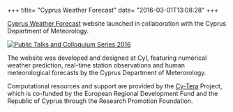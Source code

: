 +++
title=  "Cyprus Weather Forecast"
date=   "2016-03-01T13:08:28"
+++

[Cyprus Weather Forecast](http://weather.cyi.ac.cy) website launched in collaboration with the Cyprus Department of Meteorology.

[![Public Talks and Colloquium Series 2016](/img/CyI-weather-web.png "Talks")](http://weather.cyi.ac.cy) 

The website was developed and designed at CyI, featuring numerical weather prediction, real-time station observations and human meteorological forecasts by the Cyprus Department of Meterorology.

Computational resources and support are provided by the [Cy-Tera](http://cytera.cyi.ac.cy) Project, which is co-funded by the European Regional Development Fund and the Republic of Cyprus through the Research Promotion Foundation.

